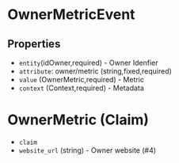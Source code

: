 # OwnerMetricEvent

## Properties

 - `entity`(idOwner,required) - Owner Idenfier
 - `attribute`: owner/metric (string,fixed,required)
 - `value` (OwnerMetric,required) - Metric
 - `context` (Context,required) - Metadata

# OwnerMetric (Claim)

 - `claim`
 - `website_url` (string) - Owner website (#4)
